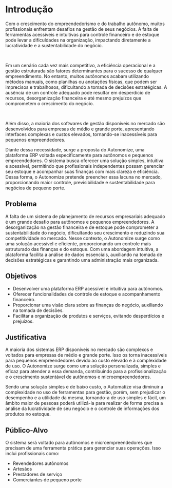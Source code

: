 # Introdução

  <p>Com o crescimento do empreendedorismo e do trabalho autônomo, muitos profissionais enfrentam desafios na gestão de seus negócios. A falta de ferramentas acessíveis e intuitivas para controle financeiro e de estoque pode levar a dificuldades na organização, impactando diretamente a lucratividade e a sustentabilidade do negócio.</p>
  </br>
  <p>Em um cenário cada vez mais competitivo, a eficiência operacional e a gestão estruturada são fatores determinantes para o sucesso de qualquer empreendimento. No entanto, muitos autônomos acabam utilizando métodos manuais, como planilhas ou anotações físicas, que podem ser imprecisos e trabalhosos, dificultando a tomada de decisões estratégicas. A ausência de um controle adequado pode resultar em desperdício de recursos, desorganização financeira e até mesmo prejuízos que comprometem o crescimento do negócio.</p>
</br>
  <p>Além disso, a maioria dos softwares de gestão disponíveis no mercado são desenvolvidos para empresas de médio e grande porte, apresentando interfaces complexas e custos elevados, tornando-se inacessíveis para pequenos empreendedores. </p>

  <p>Diante dessa necessidade, surge a proposta do Autonomize, uma plataforma ERP voltada especificamente para autônomos e pequenos empreendedores. O sistema busca oferecer uma solução simples, intuitiva e acessível, permitindo que profissionais independentes possam gerenciar seu estoque e acompanhar suas finanças com mais clareza e eficiência. Dessa forma, o Autonomize pretende preencher essa lacuna no mercado, proporcionando maior controle, previsibilidade e sustentabilidade para negócios de pequeno porte.</p>


## Problema

  <p>A falta de um sistema de planejamento de recursos empresariais adequado é um grande desafio para autônomos e pequenos empreendedores. A desorganização na gestão financeira e de estoque pode comprometer a sustentabilidade do negócio, dificultando seu crescimento e reduzindo sua competitividade no mercado. Nesse contexto, o Autonomize surge como uma solução acessível e eficiente, proporcionando um controle mais estruturado das finanças e do estoque. Com uma abordagem intuitiva, a plataforma facilita a análise de dados essenciais, auxiliando na tomada de decisões estratégicas e garantindo uma administração mais organizada.</p>

## Objetivos

- Desenvolver uma plataforma ERP acessível e intuitiva para autônomos.
- Oferecer funcionalidades de controle de estoque e acompanhamento financeiro.
- Proporcionar uma visão clara sobre as finanças do negócio, auxiliando na tomada de decisões.
- Facilitar a organização de produtos e serviços, evitando desperdícios e prejuízos.

## Justificativa

A maioria dos sistemas ERP disponíveis no mercado são complexos e voltados para empresas de médio e grande porte. Isso os torna inacessíveis para pequenos empreendedores devido ao custo elevado e à complexidade de uso. O Autonomize surge como uma solução personalizada, simples e eficaz para atender a essa demanda, contribuindo para a profissionalização e o crescimento sustentável de autônomos e microempreendedores. 

Sendo uma solução simples e de baixo custo, o Automatize visa diminuir a complexidade no uso de ferramentas para gestão, porém, sem prejudicar o desempenho e a utilidade da mesma, tornando-a de uso simples e fácil, um âmbito maior de pessoas poderá utilizá-la para realizar de forma precisa a análise da lucratividade de seu negócio e o controle de informações dos produtos no estoque.

## Público-Alvo


O sistema será voltado para autônomos e microempreendedores que precisam de uma ferramenta prática para gerenciar suas operações. Isso inclui profissionais como:

- Revendedores autônomos
- Artesãos
- Prestadores de serviço
- Comerciantes de pequeno porte

